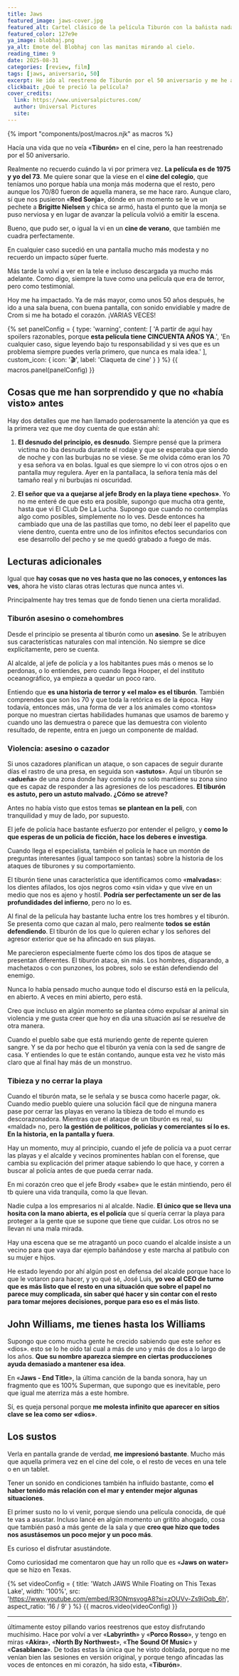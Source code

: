 ```yaml
---
title: Jaws
featured_image: jaws-cover.jpg
featured_alt: Cartel clásico de la película Tiburón con la bañista nadando y el tiburón acercándose desde abajo. El mar ocupa como tres cuartos de la imagen y se ha retocado para hacerla apaisada en lugar de vertical añadiendo mar a los lados y manteniendo a los sujetos centrados.
featured_color: 127e9e
ya_image: blobhaj.png
ya_alt: Emote del Blobhaj con las manitas mirando al cielo.
reading_time: 9
date: 2025-08-31
categories: [review, film]
tags: [jaws, aniversario, 50]
excerpt: He ido al reestreno de Tiburón por el 50 aniversario y me he asustado lo que no me asusté ninguna de las veces anteriores :)
clickbait: ¿Qué te preció la película?
cover_credits:
  link: https://www.universalpictures.com/
  author: Universal Pictures
  site:
---
```

{% import "components/post/macros.njk" as macros %}

Hacía una vida que no veía «**Tiburón**» en el cine, pero la han reestrenado por el 50 aniversario.

Realmente no recuerdo cuándo la vi por primera vez. **La película es de 1975 y yo del 73**. Me quiere sonar que la viese en el **cine del colegio**, que teníamos uno porque había una monja más moderna que el resto, pero aunque los 70/80 fueron de aquella manera, se me hace raro. Aunque claro, sí que nos pusieron «**Red Sonja**», dónde en un momento se le ve un pechete a **Brigitte Nielsen** y chica se armó, hasta el punto que la monja se puso nerviosa y en lugar de avanzar la película volvió a emitir la escena.

Bueno, que pudo ser, o igual la vi en un **cine de verano**, que también me cuadra perfectamente.

En cualquier caso sucedió en una pantalla mucho más modesta y no recuerdo un impacto súper fuerte.

Más tarde la volví a ver en la tele e incluso descargada ya mucho más adelante. Como digo, siempre la tuve como una película que era de terror, pero como testimonial.

Hoy me ha impactado. Ya de más mayor, como unos 50 años después, he ido a una sala buena, con buena pantalla, con sonido envidiable y madre de Crom si me ha botado el corazón. ¡VARIAS VECES!

{% set panelConfig = {
  type: 'warning',
  content: [
    'A partir de aquí hay spoilers razonables, porque <strong>esta película tiene CINCUENTA AÑOS YA</strong>.',
    'En cualquier caso, sigue leyendo bajo tu responsabilidad y si ves que es un problema siempre puedes verla primero, que nunca es mala idea.'
  ],
  custom_icon: {
    icon: '🎬',
    label: 'Claqueta de cine'
  }
} %}
{{ macros.panel(panelConfig) }}

## Cosas que me han sorprendido y que no «había visto» antes

Hay dos detalles que me han llamado poderosamente la atención ya que es la primera vez que me doy cuenta de que están ahí:

1. **El desnudo del principio, es desnudo**. Siempre pensé que la primera victima no iba desnuda durante el rodaje y que se esperaba que siendo de noche y con las burbujas no se viese. Se me olvida cómo eran los 70 y esa señora va en bolas. Igual es que siempre lo vi con otros ojos o en pantalla muy regulera. Ayer en la pantallaca, la señora tenía más del tamaño real y ni burbujas ni oscuridad.

1. **El señor que va a quejarse al jefe Brody en la playa tiene «pechos»**. Yo no me enteré de que esto era posible, supongo que mucha otra gente, hasta que vi El CLub De La Lucha. Supongo que cuando no contemplas algo como posibles, simplemente no lo ves. Desde entonces ha cambiado que una de las pastillas que tomo, no debí leer el papelito que viene dentro, cuenta entre uno de los infinitos efectos secundarios con ese desarrollo del pecho y se me quedó grabado a fuego de más.

## Lecturas adicionales

Igual que **hay cosas que no ves hasta que no las conoces, y entonces las ves**, ahora he visto claras otras lecturas que nunca antes vi.

Principalmente hay tres temas que de fondo tienen una cierta moralidad.

### Tiburón asesino o comehombres

Desde el principio se presenta al tiburón como un **asesino**. Se le atribuyen sus características naturales con mal intención. No siempre se dice explícitamente, pero se cuenta.

Al alcalde, al jefe de policía y a los habitantes pues más o menos se lo perdonas, o lo entiendes, pero cuando llega Hooper, el del instituto oceanográfico, ya empieza a quedar un poco raro.

Entiendo que **es una historia de terror y «el malo» es el tiburón**. También comprendes que son los 70 y que toda la retórica es de la época. Hay todavía, entonces más, una forma de ver a los animales como «tontos» porque no muestran ciertas habilidades humanas que usamos de baremo y cuando uno las demuestra o parece que las demuestra con violento resultado, de repente, entra en juego un componente de maldad.


### Violencia: asesino o cazador

Si unos cazadores planifican un ataque, o son capaces de seguir durante días el rastro de una presa, en seguida son «**astutos**». Aquí un tiburón se «**adueña**» de una zona donde hay comida y no solo mantiene su zona sino que es capaz de responder a las agresiones de los pescadores. **El tiburón es astuto, pero un astuto malvado. ¿Cómo se atreve?**

Antes no había visto que estos temas **se plantean en la peli**, con tranquilidad y muy de lado, por supuesto.

El jefe de policía hace bastante esfuerzo por entender el peligro, y **como lo que esperas de un policía de ficción, hace los deberes e investiga**.

Cuando llega el especialista, también el policía le hace un montón de preguntas interesantes (igual tampoco son tantas) sobre la historia de los ataques de tiburones y su comportamiento.

El tiburón tiene unas característica que identificamos como «**malvadas**»: los dientes afilados, los ojos negros como «sin vida» y que vive en un medio que nos es ajeno y hostil. **Podría ser perfectamente un ser de las profundidades del infierno**, pero no lo es.

Al final de la película hay bastante lucha entre los tres hombres y el tiburón. Se presenta como que cazan al malo, pero realmente **todos se están defendiendo**. El tiburón de los que lo quieren echar y los señores del agresor exterior que se ha afincado en sus playas.

Me parecieron especialmente fuerte cómo los dos tipos de ataque se presentan diferentes. El tiburón ataca, sin más. Los hombres, disparando, a machetazos o con punzones, los pobres, solo se están defendiendo del enemigo.

Nunca lo había pensado mucho aunque todo el discurso está en la película, en abierto. A veces en mini abierto, pero está.

Creo que incluso en algún momento se plantea cómo expulsar al animal sin violencia y me gusta creer que hoy en día una situación así se resuelve de otra manera.

Cuando el pueblo sabe que está muriendo gente de repente quieren sangre. Y se da por hecho que el tiburón ya venía con la sed de sangre de casa. Y entiendes lo que te están contando, aunque esta vez he visto más claro que al final hay más de un monstruo.

### Tibieza y no cerrar la playa

Cuando el tiburón mata, se le señala y se busca como hacerle pagar, ok. Cuando medio pueblo quiere una solución fácil que de ninguna manera pase por cerrar las playas en verano la tibieza de todo el mundo es descorazonadora. Mientras que el ataque de un tiburón es real, su «maldad» no, pero **la gestión de políticos, policías y comerciantes sí lo es. En la historia, en la pantalla y fuera**.

Hay un momento, muy al principio, cuando el jefe de policía va a puot cerrar las playas y el alcalde y vecinos prominentes hablan con el forense, que cambia su explicación del primer ataque sabiendo lo que hace, y corren a buscar al policía antes de que pueda cerrar nada.

En mi corazón creo que el jefe Brody «sabe» que le están mintiendo, pero él tb quiere una vida tranquila, como la que llevan.

Nadie culpa a los empresarios ni al alcalde. Nadie. **El único que se lleva una hosita con la mano abierta, es el policía** que sí quería cerrar la playa para proteger a la gente que se supone que tiene que cuidar. Los otros no se llevan ni una mala mirada.

Hay una escena que se me atragantó un poco cuando el alcalde insiste a un vecino para que vaya dar ejemplo bañándose y este marcha al patíbulo con su mujer e hijos.

He estado leyendo por ahí algún post en defensa del alcalde porque hace lo que le votaron para hacer, y yo qué sé, José Luis, **yo veo al CEO de turno que es más listo que el resto en una situación que sobre el papel no parece muy complicada, sin saber qué hacer y sin contar con el resto para tomar mejores decisiones, porque para eso es el más listo**.

## John Williams, me tienes hasta los Williams

Supongo que como mucha gente he crecido sabiendo que este señor es «dios». esto se lo he oído tal cual a más de uno y más de dos a lo largo de los años. **Que su nombre aparezca siempre en ciertas producciones ayuda demasiado a mantener esa idea**.

En «**Jaws - End Title**», la última canción de la banda sonora, hay un fragmento que es 100% Superman, que supongo que es inevitable, pero que igual me aterriza más a este hombre.

Sí, es queja personal porque **me molesta infinito que aparecer en sitios clave se lea como ser «dios»**.

## Los sustos

Verla en pantalla grande de verdad, **me impresionó bastante**. Mucho más que aquella primera vez en el cine del cole, o el resto de veces en una tele o en un tablet.

Tener un sonido en condiciones también ha influido bastante, como **el haber tenido más relación con el mar y entender mejor algunas situaciones**.

El primer susto no lo vi venir, porque siendo una película conocida, de qué te vas a asustar. Incluso lancé en algún momento un gritito ahogado, cosa que también pasó a más gente de la sala y que **creo que hizo que todes nos asustásemos un poco mejor y un poco más**.

Es curioso el disfrutar asustándote.

Como curiosidad me comentaron que hay un rollo que es «**Jaws on water**» que se hizo en Texas.

{% set videoConfig = {
  title: 'Watch JAWS While Floating on This Texas Lake',
  width: '100%',
  src: 'https://www.youtube.com/embed/R3ONmsvogA8?si=zOUVv-Zs9iOqb_6h',
  aspect_ratio: '16 / 9'
} %}
{{ macros.video(videoConfig) }}

---

últimamente estoy pillando varios reestrenos que estoy disfrutando muchísimo. Hace por volví a ver «**Labyrinth**» y «**Porco Rosso**», y tengo en miras «**Akira**», «**North By Northwest**», «**The Sound Of Music**» y «**Casablanca**». De todas estas la única que he visto doblada, porque no me venían bien las sesiones en versión original, y porque tengo afincadas las voces de entonces en mi corazón, ha sido esta, «**Tiburón**».
